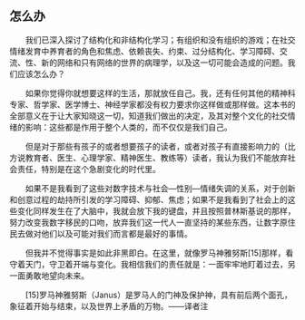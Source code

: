 ## 怎么办

&emsp;&emsp;我们已深入探讨了结构化和非结构化学习；有组织和没有组织的游戏；在社交情绪发育中养育者的角色和焦虑、依赖丧失、约束、过分结构化、学习障碍、交流、性、新的网络和只有网络的世界的病理学，以及这一切可能会造成的问题。我们应该怎么办？

&emsp;&emsp;如果你觉得你就想要这样的生活，那就放任自己。我，还有任何其他的精神科专家、哲学家、医学博士、神经学家都没有权力要求你这样做或那样做。这本书的全部意义在于让大家知晓这一切，知道我们做出的决定，及其对整个文化的社交情绪的影响：这些都是作用于整个人类的，而不仅仅是我们自己。

&emsp;&emsp;但是对于那些有孩子的或者想要孩子的读者，或者对孩子有直接影响力的（比方说教育者、医生、心理学家、精神医生、教练等）读者，我认为我们不能放弃社会责任，特别是在这个急剧变化的时代里。

&emsp;&emsp;如果不是我看到了这些对数字技术与社会—性别—情绪失调的关系，对于创新和创意过程的劫持所引发的学习障碍、抑郁、焦虑；如果不是我看到了社会上的这些变化同样发生在了大脑中，我就会放下我的键盘，并且按照普林斯基说的那样，努力改变我数字移民的口吻，放弃我们这一代人一直坚持的某些东西，让数字原住民去做对他们以及可能对我们而言都是最好的事情。

&emsp;&emsp;但我并不觉得事实是如此非黑即白。在这里，就像罗马神雅努斯[15]那样，看守着天门，守卫着开端与变化。我相信我们的责任就是：一面牢牢地盯着过去，另一面勇敢地望向未来。

&emsp;&emsp;[15]罗马神雅努斯（Janus）是罗马人的门神及保护神，具有前后两个面孔，象征着开始与结束，以及世界上矛盾的万物。——译者注